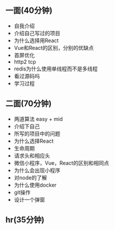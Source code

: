 ## 一面(40分钟)

+ 自我介绍
+ 介绍自己写过的项目
+ 为什么选择用React
+ Vue和React的区别，分别的优缺点
+ 首屏优化
+ http2 tcp
+ redis为什么使用单线程而不是多线程
+ 看过源码吗
+ 学习过程

## 二面(70分钟)

+ 两道算法 easy + mid
+ 介绍下自己
+ 所写的项目中的问题
+ 为什么选择React
+ 生命周期
+ 请求头和相应头
+ 微信小程序，Vue，React的区别和相同点
+ 为什么会出现小程序
+ 对node的了解
+ 为什么使用docker
+ git操作
+ 设计一个弹窗

## hr(35分钟)